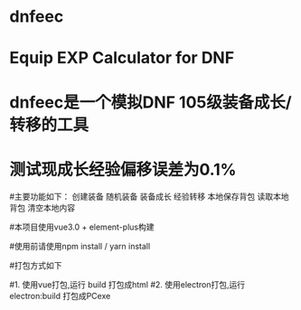 # dnfeec

# Equip EXP Calculator for DNF 

# dnfeec是一个模拟DNF 105级装备成长/转移的工具
# 测试现成长经验偏移误差为0.1%

#主要功能如下：
    创建装备
    随机装备
    装备成长
    经验转移
    本地保存背包
    读取本地背包
    清空本地内容
    
    
#本项目使用vue3.0 + element-plus构建

#使用前请使用npm install / yarn install

#打包方式如下

#1. 使用vue打包,运行 build 打包成html
#2. 使用electron打包,运行 electron:build 打包成PCexe